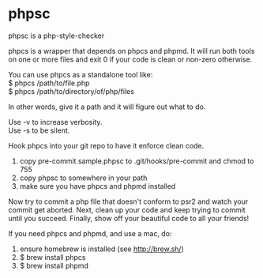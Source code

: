 # phpsc
phpsc is a php-style-checker

phpcs is a wrapper that depends on phpcs and phpmd.
It will run both tools on one or more files and exit 0 if your code is clean or non-zero otherwise.

You can use phpcs as a standalone tool like:  
$ phpcs /path/to/file.php  
$ phpcs /path/to/directory/of/php/files

In other words, give it a path and it will figure out what to do.

Use -v to increase verbosity.  
Use -s to be silent.

Hook phpcs into your git repo to have it enforce clean code.

1. copy pre-commit.sample.phpsc to .git/hooks/pre-commit and chmod to 755
2. copy phpsc to somewhere in your path
3. make sure you have phpcs and phpmd installed

Now try to commit a php file that doesn't conform to psr2 and watch your commit get aborted.
Next, clean up your code and keep trying to commit until you succeed.
Finally, show off your beautiful code to all your friends!

If you need phpcs and phpmd, and use a mac, do:
1. ensure homebrew is installed (see http://brew.sh/)
2. $ brew install phpcs
3. $ brew install phpmd
